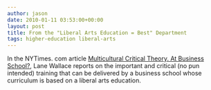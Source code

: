 ```yaml
---
author: jason
date: 2010-01-11 03:53:00+00:00
layout: post
title: From the "Liberal Arts Education = Best" Department
tags: higher-education liberal-arts
---
```


In the NYTimes. com article <a href="http://bit.ly/6iawxd">Multicultural Critical Theory. At Business School?</a>, Lane Wallace reports on the important and critical (no pun intended) training that can be delivered by a business school whose curriculum is based on a liberal arts education.